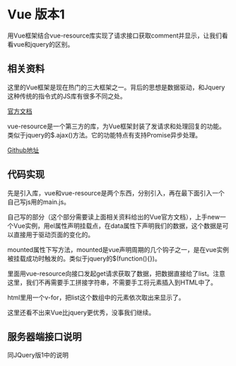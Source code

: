 # Vue 版本1

用Vue框架结合vue-resource库实现了请求接口获取comment并显示，让我们看看vue和jquery的区别。

## 相关资料

这里的Vue框架是现在热门的三大框架之一。背后的思想是数据驱动，和Jquery这种传统的指令式的JS库有很多不同之处。

[官方文档](https://cn.vuejs.org/v2/guide/)

vue-resource是一个第三方的库，为Vue框架封装了发请求和处理回复的功能。类似于jquery的$.ajax()方法。它的功能特点有支持Promise异步处理。

[Github地址](https://github.com/pagekit/vue-resource)

## 代码实现

先是引入库，vue和vue-resource是两个东西，分别引入，再在最下面引入一个自己写js用的main.js。

自己写的部分（这个部分需要读上面相关资料给出的Vue官方文档），上手new一个Vue实例，用el属性声明挂载点，在data属性下声明我们的数据，这个数据是可以直接用于驱动页面的变化的。

mounted属性下写方法，mounted是vue声明周期的几个钩子之一，是在vue实例被挂载成功时触发的。类似于jquery的$(function(){})。

里面用vue-resource向接口发起get请求获取了数据，把数据直接给了list。注意这里，我们不再需要手工拼接字符串，不需要手工将元素插入到HTML中了。

html里用一个v-for，把list这个数组中的元素依次取出来显示了。

这里还看不出来Vue比jquery更优秀，没事我们继续。


## 服务器端接口说明

同JQuery版1中的说明